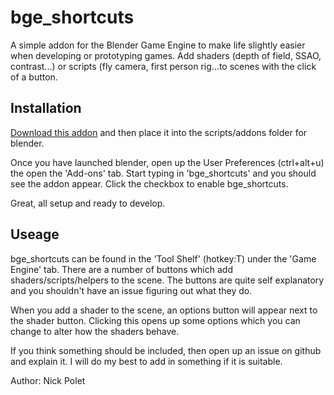 bge_shortcuts
=============

A simple addon for the Blender Game Engine to make life slightly easier when developing or prototyping games. Add shaders (depth of field, SSAO, contrast...) or scripts (fly camera, first person rig...to scenes with the click of a button.

Installation
------------

[Download this addon](https://github.com/nickpolet/bge_shortcuts/archive/master.zip) and then place it into the scripts/addons folder for blender.

Once you have launched blender, open up the User Preferences (ctrl+alt+u) the open the 'Add-ons' tab. Start typing in 'bge_shortcuts' and you should see the addon appear. Click the checkbox to enable bge_shortcuts.

Great, all setup and ready to develop.


Useage
------

bge_shortcuts can be found in the 'Tool Shelf' (hotkey:T) under the 'Game Engine' tab. There are a number of buttons which add shaders/scripts/helpers to the scene. The buttons are quite self explanatory and you shouldn't have an issue figuring out what they do.

When you add a shader to the scene, an options button will appear next to the shader button. Clicking this opens up some options which you can change to alter how the shaders behave.

If you think something should be included, then open up an issue on github and explain it. I will do my best to add in something if it is suitable.


Author: Nick Polet